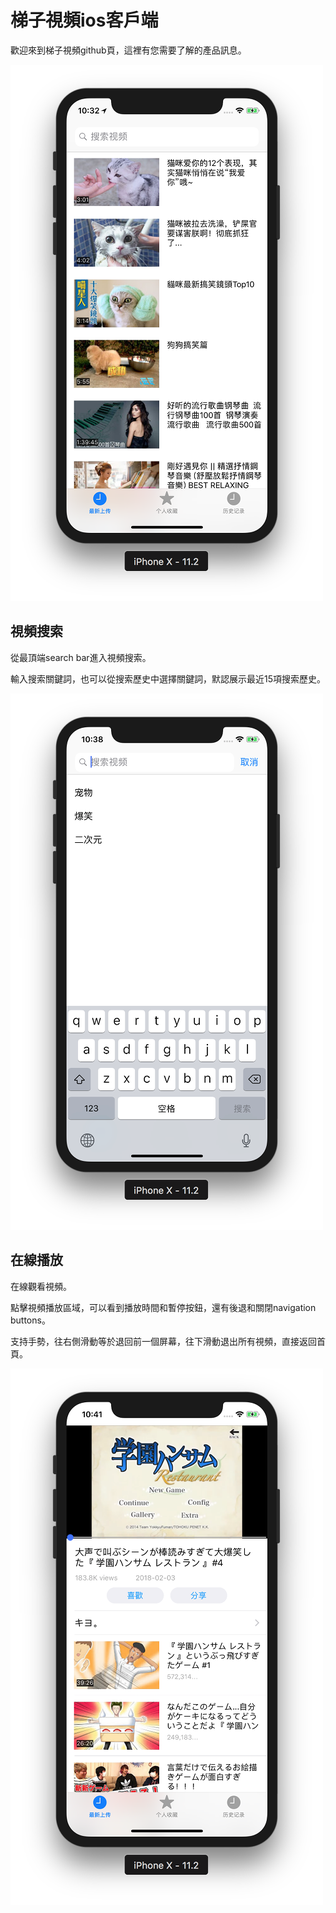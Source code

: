 # 梯子視頻ios客戶端

歡迎來到梯子視頻github頁，這裡有您需要了解的產品訊息。

![home](home.png?raw=true "梯子視頻")


## 視頻搜索

從最頂端search bar進入視頻搜索。

輸入搜索關鍵詞，也可以從搜索歷史中選擇關鍵詞，默認展示最近15項搜索歷史。

![search](search.png?raw=true "搜索視頻")


## 在線播放

在線觀看視頻。

點擊視頻播放區域，可以看到播放時間和暫停按鈕，還有後退和關閉navigation buttons。

支持手勢，往右側滑動等於退回前一個屏幕，往下滑動退出所有視頻，直接返回首頁。

![play](play.png?raw=true "播放視頻")
